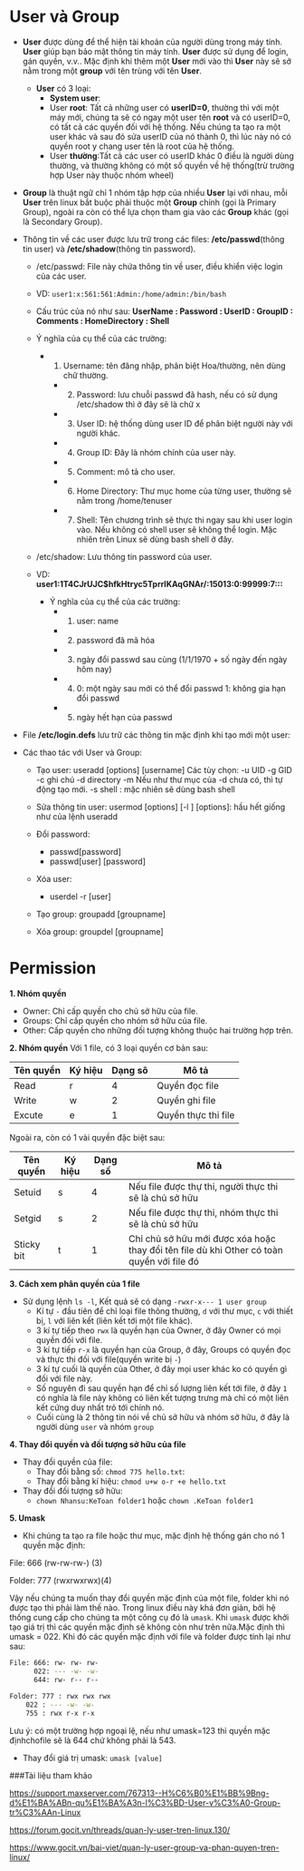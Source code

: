 # User và Group
- **User** được dùng để thể hiện tài khoản của người dùng trong máy tính. **User** giúp bạn bảo mật thông tin máy tính. **User** được sử dụng để login, gán quyền, v.v.. Mặc định khi thêm một **User** mới vào thì **User** này sẽ sở nằm trong một **group** với tên trùng với tên **User**.
	- **User** có 3 loại:
		- **System user**: 
		- User **root**: Tất cả những user có **userID=0**, thường thì với một máy mới, chúng ta sẽ có ngay một user tên **root** và có userID=0, có tất cả các quyền đối với hệ thống. Nếu chúng ta tạo ra một user khác và sau đó sửa userID của nó thành 0, thì lúc này nó có quyền root y chang user tên là root của hệ thống.
		- User **thường**:Tất cả các user có userID khác 0 điều là người dùng thường, và thường không có một số quyền về hệ thống(trừ trường hợp User này thuộc nhóm wheel)

- **Group** là thuật ngữ chỉ 1 nhóm tập hợp của nhiều **User** lại với nhau, mỗi **User** trên linux bắt buộc phải thuộc một **Group** chính (gọi là Primary Group), ngoài ra còn có thể lựa chọn tham gia vào các **Group** khác (gọi là Secondary Group).


- Thông tin về các user được lưu trữ trong các files: **/etc/passwd**(thông tin user) và **/etc/shadow**(thông tin password).
	- /etc/passwd: File này chứa thông tin về user, điều khiển việc login của các user. 
	
	- VD: `user1:x:561:561:Admin:/home/admin:/bin/bash` 
	- Cấu trúc của nó như sau:
	**UserName : Password : UserID : GroupID : Comments : HomeDirectory : Shell**
	- Ý nghĩa của cụ thể của các trường:
		- 1. Username: tên đăng nhập, phân biệt Hoa/thường, nên dùng chữ thường.
    		- 2. Password: lưu chuỗi passwd đã hash, nếu có sử dụng /etc/shadow thì ở đây sẽ là chữ x
    		- 3. User ID: hệ thống dùng user ID để phân biệt người này với người khác.
    		- 4. Group ID: Đây là nhóm chính của user này.
    		- 5. Comment: mô tả cho user.
    		- 6. Home Directory: Thư mục home của từng user, thường sẽ nằm trong /home/tenuser
    		- 7. Shell: Tên chương trình sẽ thực thi ngay sau khi user login vào. Nếu không có shell user sẽ không thể login. Mặc nhiên trên Linux sẽ dùng bash shell ở đây.
	- /etc/shadow: Lưu thông tin password của user. 
	- VD:
	**user1:$1$T4CJrUJC$hfkHtryc5TprrlKAqGNAr/:15013:0:99999:7:::**
		- Ý nghĩa của cụ thể của các trường:
			- 1. user: name
			- 2. password đã mã hóa
			- 3. ngày đổi passwd sau cùng (1/1/1970 + số ngày đến ngày hôm nay)
			- 4. 0: một ngày sau mới có thể đổi passwd
  			     1: không gia hạn đổi passwd
			- 5. ngày hết hạn của passwd

- File **/etc/login.defs** lưu trữ các thông tin mặc định khi tạo mới một user:



- Các thao tác với User và Group:
	- Tạo user:
		 useradd [options]​ [username] 
		Các tùy chọn:​
		-u UID​
		-g GID​
		-c ghi chú​
		-d directory​
		-m Nếu như thư mục của -d chưa có, thì tự động tạo mới.​
		-s shell : mặc nhiên sẽ dùng bash shell​
	- Sửa thông tin user:
		usermod [options] [-l ]​
		[options]: hầu hết giống như của lệnh useradd​
	- Đổi password:
		- passwd[password]
		- passwd[user] [password]
	- Xóa user:
		- userdel -r [user]

	- Tạo group:
		groupadd [groupname]
	- Xóa group:
		groupdel [groupname]




# Permission

**1. Nhóm quyền**
- Owner: Chỉ cấp quyền cho chủ sở hữu của file.
- Groups: Chỉ cấp quyền cho nhóm sở hữu của file.
- Other: Cấp quyền cho những đối tượng không thuộc hai trường hợp trên.

**2. Nhóm quyền**
Với 1 file, có 3 loại quyền cơ bản sau:

|Tên quyền|Ký hiệu|Dạng sô|Mô tả|
|---------|-------|-------|-----|
|Read|r|4|Quyền đọc file|
|Write|w|2|Quyền ghi file|
|Excute|e|1|Quyền thực thi file|

Ngoài ra, còn có 1 vài quyền đặc biệt sau:

|Tên quyền|Ký hiệu|Dạng số|Mô tả|
|---------|-------|-------|-----|
|Setuid|s|4|Nếu file được thự thi, người thực thi sẽ là chủ sở hữu|
|Setgid|s|2|Nếu file được thự thi, nhóm thực thi sẽ là chủ sở hữu|
|Sticky bit|t|1|Chỉ chủ sở hữu mới được xóa hoặc thay đổi tên file dù khi Other có toàn quyền với file đó|

**3. Cách xem phân quyền của 1 file**
- Sử dụng lệnh `ls -l`, Kết quả sẽ có dạng `-rwxr-x--- 1 user group`
	- Kí tự `-` đầu tiên để chỉ loại file thông thường, `d` với thư mục, `c` với thiết bị, `l` với liên kết (liên kết tới một file khác).
	- 3 kí tự tiếp theo `rwx` là quyền hạn của Owner, ở đây Owner có mọi quyền đối với file.
	- 3 kí tự tiếp `r-x` là quyền hạn của Group, ở đây, Groups có quyền đọc và thực thi đối với file(quyền write bị `-`)
	- 3 kí tự cuối là quyền của Other, ở đây mọi user khác ko có quyền gì đối với file này.
	- Số nguyên đi sau quyền hạn để chỉ số lượng liên kết tới file, ở đây `1` có nghĩa là file này không có liên kết tượng trưng mà chỉ có một liên kết cứng duy nhất trỏ tới chính nó.
	- Cuối cùng là 2 thông tin nói về chủ sở hữu và nhóm sở hữu, ở đây là người dùng `user` và nhóm `group`

**4. Thay đổi quyền và đối tượng sở hữu của file**
- Thay đổi quyền của file:
	- Thay đổi bằng số: `chmod 775 hello.txt`: 
	- Thay đổi bằng kí hiệu: `chmod u+w o-r +e hello.txt`
- Thay đổi đối tượng sở hữu:
	- `chown Nhansu:KeToan folder1` 	 hoặc 	`chown .KeToan folder1`

**5. Umask**
- Khi chúng ta tạo ra file hoặc thư mục, mặc định hệ thống gán cho nó 1 quyền mặc định:

File: 666 (rw-rw-rw-) (3)

Folder: 777 (rwxrwxrwx)(4)

Vậy nếu chúng ta muốn thay đổi quyền mặc định của một file, folder khi nó được tạo thì phải làm thế nào. Trong linux điều này khá đơn giản, bởi hệ thống cung cấp cho chúng ta một công cụ đó là `umask`. Khi `umask` được khởi tạo giá trị thì các quyền mặc định sẽ không còn như trên nữa.Mặc định thì umask = 022. Khi đó các quyền mặc định với file và folder được tính lại như sau:

``` sh
File: 666: rw- rw- rw-
      022: --- -w- -w-
      644: rw- r-- r--
	  
Folder: 777 : rwx rwx rwx
	022 : --- -w- -w-
	755 : rwx r-x r-x
```

Lưu ý: có một trường hợp ngoại lệ, nếu như umask=123 thì quyền mặc địnhchofile sẽ là 644 chứ không phải là 543.
- Thay đổi giá trị umask: `umask [value]`



###Tài liệu tham khảo

https://support.maxserver.com/767313--H%C6%B0%E1%BB%9Bng-d%E1%BA%ABn-qu%E1%BA%A3n-l%C3%BD-User-v%C3%A0-Group-tr%C3%AAn-Linux

https://forum.gocit.vn/threads/quan-ly-user-tren-linux.130/

https://www.gocit.vn/bai-viet/quan-ly-user-group-va-phan-quyen-tren-linux/


